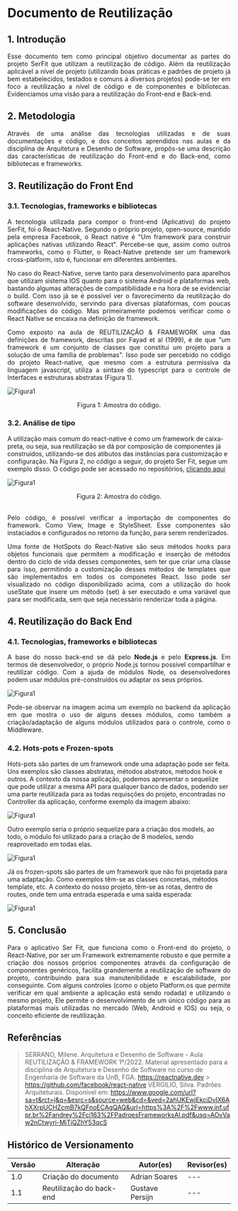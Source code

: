 # Documento de Reutilização

## 1. Introdução

<p style="text-align: justify;">
Esse documento tem como principal objetivo documentar as partes do projeto SerFit que utilizam a reutilização de código. Além da reutilização aplicável a nível de projeto (utilizando boas práticas e padrões de projeto já bem estabelecidos, testados e comuns a diversos projetos) pode-se ter em foco a reutilização a nível de código e de componentes e bibliotecas. Evidenciamos uma visão para a reutilização do Front-end e Back-end. </p>

## 2. Metodologia

<p style="text-align: justify;">
Através de uma análise das tecnologias utilizadas e de suas documentações e código, e dos conceitos aprendidos nas aulas e da disciplina de Arquitetura e Desenho de Software, propôs-se uma descrição das características de reutilização do Front-end e do Back-end, como bibliotecas e frameworks. </p>

## 3. Reutilização do Front End

### 3.1. Tecnologias, frameworks e bibliotecas

<p style="text-align: justify;">
A tecnologia utilizada para compor o front-end (Aplicativo) do projeto SerFit, foi o React-Native. Segundo o próprio projeto, open-source, mantido pela empresa Facebook, o React native é "Um framework para construir aplicações nativas utilizando React". Percebe-se que, assim como outros frameworks, como o Flutter, o React-Native pretende ser um framework cross-platform, isto é, funcionar em diferentes ambientes. </p>

<p style="text-align: justify;">
No caso do React-Native, serve tanto para desenvolvimento para aparelhos que utilizam sistema IOS quanto para o sistema Android e plataformas web, bastando algumas alterações de compatibilidade e na hora de se evidenciar o build. Com isso já se é possível ver o favorecimento da reutilização do software desenvolvido, servindo para diversas plataformas, com poucas modificações do código. Mas primeiramente podemos verificar como o React Native se encaixa na definição de framework.</p>

<p style="text-align: justify;">
Como exposto na aula de REUTILIZAÇÃO & FRAMEWORK uma das definições de framework, descritas por Fayad et al (1999), é de que "um framework é um conjunto de classes que constitui um projeto para a solução de uma família de problemas". Isso pode ser percebido no código do projeto React-native, que mesmo com a estrutura permissiva da linguagem javascript, utiliza a sintaxe do typescript para o controle de Interfaces e estruturas abstratas (Figura 1).</p>

![Figura1](./../../assets/front-reutilizacao/code2.png)

<center>
<figcaption>Figura 1: Amostra do código.</figcaption>
</center>

### 3.2. Análise de tipo

A utilização mais comum do react-native é como um framework de caixa-preta, ou seja, sua reutilização se dá por composição de componentes já construídos, utilizando-se dos atibutos das instâncias para customização e configuração. Na Figura 2, no código a seguir, do projeto Ser Fit, segue um exemplo disso. O código pode ser acessado no repositórios, [clicando aqui](https://github.com/UnBArqDsw2022-1/2022.1_G5_SerFit_App/blob/main/app/views/MainMenu/index.jsx)

![Figura1](./../../assets/front-reutilizacao/code.png)

<center>
<figcaption>Figura 2: Amostra do código.</figcaption>
</center>

<br>

<p style="text-align: justify;">
Pelo código, é possível verificar a importação de componentes do framework. Como View, Image e StyleSheet. Esse componentes são instaciados e configurados no retorno da função, para serem renderizados.</p>

<p style="text-align: justify;">
Uma fonte de HotSpots do React-Native são seus métodos hooks para objetos funcionais que permitem a modificação e inserção de métodos dentro do ciclo de vida desses componentes, sem ter que criar uma classe para isso, permitindo a customização desses métodos de templates que são implementados em todos os componetes React. Isso pode ser visualizado no código disponibilizado acima, com a utilização do hook useState que insere um método (set) à ser executado e uma variável que para ser modificada, sem que seja necessário renderizar toda a página.</p>

## 4. Reutilização do Back End

### 4.1. Tecnologias, frameworks e bibliotecas

<p style="text-align: justify;">
 A base do nosso back-end se dá pelo <b>Node.js</b> e pelo <b>Express.js</b>. Em termos de desenvolvedor, o próprio Node.js tornou possível compartilhar e reutilizar código. Com a ajuda de módulos Node, os desenvolvedores podem usar módulos pré-construídos ou adaptar os seus próprios.
</p>

![Figura1](./../../assets/front-reutilizacao/code3.png)

<p style="text-align: justify;">
Pode-se observar na imagem acima um exemplo no backend da aplicação em que mostra o uso de alguns desses módulos, como também a criação/adaptação de alguns módulos utilizados para o controle, como o Middleware. </p>

### 4.2. Hots-pots e Frozen-spots

Hots-pots são partes de um framework onde uma adaptação pode ser feita. Uns exemplos são classes abstratas, métodos abstratos, métodos hook e outros. A contexto da nossa aplicação, podemos apresentar o sequelize que pode utilizar a mesma API para qualquer banco de dados, podendo ser uma parte reutilizada para as todas requisções do projeto, encontradas no Controller da aplicação, conforme exemplo da imagem abaixo:

![Figura1](./../../assets/front-reutilizacao/code4.png)

Outro exemplo seria o próprio sequelize para a criação dos models, ao todo, o módulo foi utilizado para a criação de 8 modelos, sendo reaproveitado em todas elas.

![Figura1](./../../assets/front-reutilizacao/code6.png)

Já os frozen-spots são partes de um framework que não foi projetada para uma adaptação. Como exemplos têm-se as classes concretas, métodos template, etc. A contexto do nosso projeto, têm-se as rotas, dentro de routes, onde tem uma entrada esperada e uma saída esperada:

![Figura1](./../../assets/front-reutilizacao/code5.png)

## 5. Conclusão

<p style="text-align: justify;">
Para o aplicativo Ser Fit, que funciona como o Front-end do projeto, o React-Native, por ser um Framework extremamente robusto e que permite a criação dos nossos próprios componentes através da configuração de componentes genéricos, facilita grandemente a reutilização de software do projeto, contribuindo para sua manutenibilidade e escalabilidade, por conseguinte. Com alguns controles (como o objeto Platform.os que permite verificar em qual ambiente a aplicação está sendo rodada) e utilizando o mesmo projeto, Ele permite o desenvolvimento de um único código para as plataformas mais utilizadas no mercado (Web, Android e IOS) ou seja, o conceito eficiente de reutilização.</p>

## Referências

> SERRANO, Milene. Arquitetura e Desenho de Software - Aula REUTILIZAÇÃO & FRAMEWORK 1º/2022. Material apresentado para a disciplina de Arquitetura e Desenho de Software no curso de Engenharia de Software da UnB, FGA.
> https://reactnative.dev > https://github.com/facebook/react-native
> VERGILIO, Silva. Padrões Arquiteturais. Disponível em: https://www.google.com/url?sa=t&rct=j&q=&esrc=s&source=web&cd=&ved=2ahUKEwjEkciDvIX6AhXXrpUCHZcmB7kQFnoECAgQAQ&url=https%3A%2F%2Fwww.inf.ufpr.br%2Fandrey%2Fci163%2FPadroesFrameworksAl.pdf&usg=AOvVaw2nCtwyri-MjTiQZhY53qcS

## Histórico de Versionamento

| Versão | Alteração                | Autor(es)       | Revisor(es) |
| ------ | ------------------------ | --------------- | ----------- |
| 1.0    | Criação do documento     | Adrian Soares   | ---         |
| 1.1    | Reutilização do back-end | Gustave Persijn | ---         |
